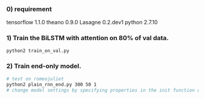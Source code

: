 ### 0) requirement
tensorflow 1.1.0	theano 0.9.0	Lasagne 0.2.dev1    python 2.7.10
### 1) Train the BiLSTM with attention on 80% of val data.

```bash
python2 train_on_val.py
```

### 2) Train end-only model.

```bash
# test on romeojuliet 
python2 plain_rnn_end.py 300 50 1
# change model settings by specifying properties in the init function of Hierachi_RNN class
```
